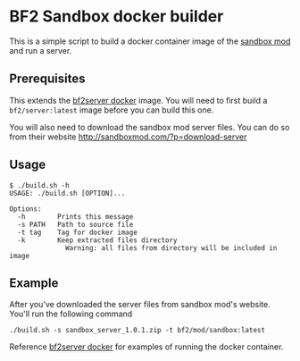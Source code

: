 # BF2 Sandbox docker builder

This is a simple script to build a docker container image of the
[sandbox mod](http://sandboxmod.com) and run a server.

## Prerequisites

This extends the [bf2server docker](https://github.com/senclan/bf2server-docker)
image. You will need to first build a `bf2/server:latest` image before you can
build this one.

You will also need to download the sandbox mod server files. You can do so from
their website http://sandboxmod.com/?p=download-server

## Usage

```
$ ./build.sh -h
USAGE: ./build.sh [OPTION]...

Options:
  -h        Prints this message
  -s PATH   Path to source file
  -t tag    Tag for docker image
  -k        Keep extracted files directory
              Warning: all files from directory will be included in image
```

## Example

After you've downloaded the server files from sandbox mod's website. You'll
run the following command

```
./build.sh -s sandbox_server_1.0.1.zip -t bf2/mod/sandbox:latest
```

Reference [bf2server docker](https://github.com/senclan/bf2server-docker) for
examples of running the docker container.

